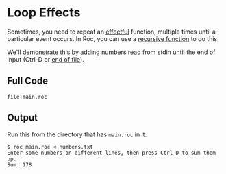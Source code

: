# Loop Effects
Sometimes, you need to repeat an [effectful](https://en.wikipedia.org/wiki/Side_effect_(computer_science)) function, multiple times until a particular event occurs. In Roc, you can use a [recursive function](https://en.wikipedia.org/wiki/Recursion_(computer_science)) to do this.

We'll demonstrate this by adding numbers read from stdin until the end of input (Ctrl-D or [end of file](https://en.wikipedia.org/wiki/End-of-file)).

## Full Code

```roc
file:main.roc
```

## Output

Run this from the directory that has `main.roc` in it:

```
$ roc main.roc < numbers.txt 
Enter some numbers on different lines, then press Ctrl-D to sum them up.
Sum: 178
```
